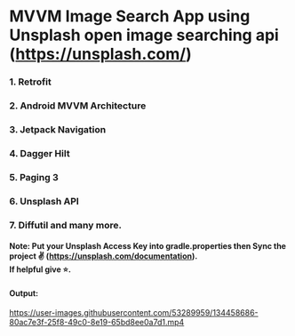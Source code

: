 # MVVM Image Search App using Unsplash open image searching api (https://unsplash.com/)
### 1. Retrofit
### 2. Android MVVM Architecture
### 3. Jetpack Navigation
### 4. Dagger Hilt
### 5. Paging 3
### 6. Unsplash API
### 7. Diffutil and many more.
#### Note: Put your Unsplash Access Key into gradle.properties then Sync the project ✌ (https://unsplash.com/documentation).<br> If helpful give ⭐.

#### Output:
https://user-images.githubusercontent.com/53289959/134458686-80ac7e3f-25f8-49c0-8e19-65bd8ee0a7d1.mp4
